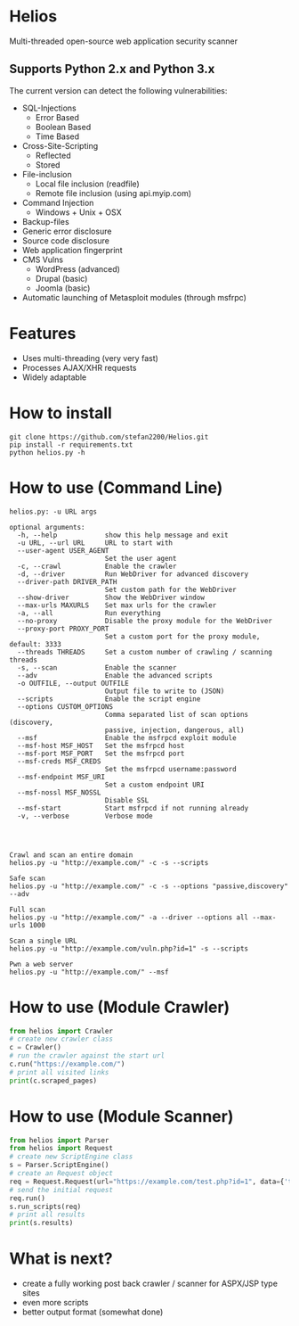 
# Helios
Multi-threaded open-source web application security scanner

## Supports Python 2.x and Python 3.x

The current version can detect the following vulnerabilities:
- SQL-Injections
    - Error Based
    - Boolean Based
    - Time Based
- Cross-Site-Scripting
    - Reflected
    - Stored
- File-inclusion
    - Local file inclusion (readfile)
    - Remote file inclusion (using api.myip.com)
- Command Injection
    - Windows + Unix + OSX
- Backup-files
- Generic error disclosure
- Source code disclosure
- Web application fingerprint
- CMS Vulns
    - WordPress (advanced)
    - Drupal (basic)
    - Joomla (basic)
- Automatic launching of Metasploit modules (through msfrpc)
    

# Features
- Uses multi-threading (very very fast)
- Processes AJAX/XHR requests
- Widely adaptable


# How to install
```
git clone https://github.com/stefan2200/Helios.git
pip install -r requirements.txt
python helios.py -h
```

# How to use (Command Line)
```
helios.py: -u URL args

optional arguments:
  -h, --help            show this help message and exit
  -u URL, --url URL     URL to start with
  --user-agent USER_AGENT
                        Set the user agent
  -c, --crawl           Enable the crawler
  -d, --driver          Run WebDriver for advanced discovery
  --driver-path DRIVER_PATH
                        Set custom path for the WebDriver
  --show-driver         Show the WebDriver window
  --max-urls MAXURLS    Set max urls for the crawler
  -a, --all             Run everything
  --no-proxy            Disable the proxy module for the WebDriver
  --proxy-port PROXY_PORT
                        Set a custom port for the proxy module, default: 3333
  --threads THREADS     Set a custom number of crawling / scanning threads
  -s, --scan            Enable the scanner
  --adv                 Enable the advanced scripts
  -o OUTFILE, --output OUTFILE
                        Output file to write to (JSON)
  --scripts             Enable the script engine
  --options CUSTOM_OPTIONS
                        Comma separated list of scan options (discovery,
                        passive, injection, dangerous, all)
  --msf                 Enable the msfrpcd exploit module
  --msf-host MSF_HOST   Set the msfrpcd host
  --msf-port MSF_PORT   Set the msfrpcd port
  --msf-creds MSF_CREDS
                        Set the msfrpcd username:password
  --msf-endpoint MSF_URI
                        Set a custom endpoint URI
  --msf-nossl MSF_NOSSL
                        Disable SSL
  --msf-start           Start msfrpcd if not running already
  -v, --verbose         Verbose mode




Crawl and scan an entire domain
helios.py -u "http://example.com/" -c -s --scripts

Safe scan
helios.py -u "http://example.com/" -c -s --options "passive,discovery" --adv

Full scan
helios.py -u "http://example.com/" -a --driver --options all --max-urls 1000

Scan a single URL
helios.py -u "http://example.com/vuln.php?id=1" -s --scripts

Pwn a web server
helios.py -u "http://example.com/" --msf
```

# How to use (Module Crawler)
```python
from helios import Crawler
# create new crawler class
c = Crawler()
# run the crawler against the start url
c.run("https://example.com/")
# print all visited links
print(c.scraped_pages)
```

# How to use (Module Scanner)
```python
from helios import Parser
from helios import Request
# create new ScriptEngine class
s = Parser.ScriptEngine()
# create an Request object
req = Request.Request(url="https://example.com/test.php?id=1", data={'test': 'value'})
# send the initial request
req.run()
s.run_scripts(req)
# print all results
print(s.results)
```

# What is next?
- create a fully working post back crawler / scanner for ASPX/JSP type sites
- even more scripts
- better output format (somewhat done)

